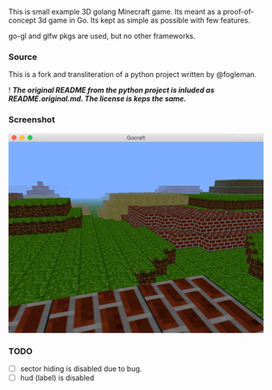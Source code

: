 
This is small example 3D golang Minecraft game.
Its meant as a proof-of-concept 3d game in Go.
Its kept as simple as possible with few features.

go-gl and glfw pkgs are used, but no other frameworks.


### Source

This is a fork and transliteration of a python project written by @fogleman.

! _**The original README from the python project is inluded as README.original.md. The license is keps the same.**_

### Screenshot

![Screenshot](Gocraft.png)

### TODO

- [ ] sector hiding is disabled due to bug.
- [ ] hud (label) is disabled
